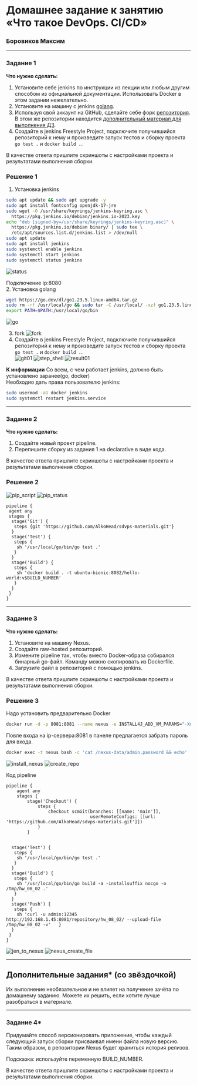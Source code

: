 # Домашнее задание к занятию «Что такое DevOps. СI/СD»

### Боровиков Максим

---

### Задание 1

**Что нужно сделать:**

1. Установите себе jenkins по инструкции из лекции или любым другим способом из официальной документации. Использовать Docker в этом задании нежелательно.
2. Установите на машину с jenkins [golang](https://golang.org/doc/install).
3. Используя свой аккаунт на GitHub, сделайте себе форк [репозитория](https://github.com/netology-code/sdvps-materials.git). В этом же репозитории находится [дополнительный материал для выполнения ДЗ](https://github.com/netology-code/sdvps-materials/blob/main/CICD/8.2-hw.md).
4. Создайте в jenkins Freestyle Project, подключите получившийся репозиторий к нему и произведите запуск тестов и сборку проекта ```go test .``` и  ```docker build .```.

В качестве ответа пришлите скриншоты с настройками проекта и результатами выполнения сборки.

### Решение 1
1. Установка jenkins

```bash
sudo apt update && sudo apt upgrade -y
sudo apt install fontconfig openjdk-17-jre
sudo wget -O /usr/share/keyrings/jenkins-keyring.asc \
  https://pkg.jenkins.io/debian/jenkins.io-2023.key
echo "deb [signed-by=/usr/share/keyrings/jenkins-keyring.asc]" \
  https://pkg.jenkins.io/debian binary/ | sudo tee \
  /etc/apt/sources.list.d/jenkins.list > /dev/null
sudo apt update
sudo apt install jenkins
sudo systemctl enable jenkins
sudo systemctl start jenkins
sudo systemctl status jenkins
```
![status](img/status.JPG)

Подключение ip:8080  
2. Установка golang  
```bash
wget https://go.dev/dl/go1.23.5.linux-amd64.tar.gz
sudo rm -rf /usr/local/go && sudo tar -C /usr/local/ -xzf go1.23.5.linux-amd64.tar.gz
export PATH=$PATH:/usr/local/go/bin
```
![go](img/go_version.JPG)

3. fork
![fork](img/fork.JPG)
4. Создайте в jenkins Freestyle Project, подключите получившийся репозиторий к нему и произведите запуск тестов и сборку проекта ```go test .``` и  ```docker build .```.  
![git01](img/git01.JPG)
![step_shell](img/step_shell.JPG)
![result01](img/result01.JPG)

**К информации**
Со всем, с чем работает jenkins, должно быть установлено заранее(go, docker)  
Необходио дать права пользователю jenkins:
```bash
sudo usermod -aG docker jenkins
sudo systemctl restart jenkins.service
```
---

### Задание 2

**Что нужно сделать:**

1. Создайте новый проект pipeline.
2. Перепишите сборку из задания 1 на declarative в виде кода.

В качестве ответа пришлите скриншоты с настройками проекта и результатами выполнения сборки.

### Решение 2
![pip_script](img/pip_declarative.JPG)
![pip_status](img/pip_status.JPG)
```
pipeline {
 agent any
 stages {
  stage('Git') {
   steps {git 'https://github.com/AlkoHead/sdvps-materials.git'}
  }
  stage('Test') {
   steps {
    sh '/usr/local/go/bin/go test .'
   }
  }
  stage('Build') {
   steps {
    sh 'docker build . -t ubuntu-bionic:8082/hello-world:v$BUILD_NUMBER'
   }
  }
 }
}
```
---

### Задание 3

**Что нужно сделать:**

1. Установите на машину Nexus.
2. Создайте raw-hosted репозиторий.
3. Измените pipeline так, чтобы вместо Docker-образа собирался бинарный go-файл. Команду можно скопировать из Dockerfile.
4. Загрузите файл в репозиторий с помощью jenkins.

В качестве ответа пришлите скриншоты с настройками проекта и результатами выполнения сборки.

### Решение 3

Надо установить предварительно Docker

```bash
docker run -d -p 8081:8081 --name nexus -e INSTALL4J_ADD_VM_PARAMS="-Xms2703m -Xmx2703m -XX:MaxDirectMemorySize=2703m" sonatype/nexus3
```

Повле входа на ip-сервера:8081 в панеле предлагается забрать пароль для входа.

```bash
docker exec -t nexus bash -c 'cat /nexus-data/admin.password && echo'
```

![install_nexus](img/install_nexus.JPG)
![create_repo](img/create_repository.JPG)

Код pipeline
```
pipeline {
    agent any
    stages {
        stage('Checkout') {
            steps {
                checkout scmGit(branches: [[name: 'main']], 
                                userRemoteConfigs: [[url: 'https://github.com/AlkoHead/sdvps-materials.git']])
            }
        }


  stage('Test') {
   steps {
    sh '/usr/local/go/bin/go test .'
   }
  }
  stage('Build') {
   steps {
    sh '/usr/local/go/bin/go build -a -installsuffix nocgo -o /tmp/hw_08_02 .'
   }
  }
  stage('Push') {
   steps {
    sh 'curl -u admin:12345 http://192.168.1.45:8081/repository/hw_08_02/ --upload-file /tmp/hw_08_02 -v'   }
  }
 }
}
```
![jen_to_nesux](img/jenkins_to_nexis.JPG)
![nexus_create_file](img/nexus_create_file.JPG)


---
## Дополнительные задания* (со звёздочкой)

Их выполнение необязательное и не влияет на получение зачёта по домашнему заданию. Можете их решить, если хотите лучше разобраться в материале.

---

### Задание 4*

Придумайте способ версионировать приложение, чтобы каждый следующий запуск сборки присваивал имени файла новую версию. Таким образом, в репозитории Nexus будет храниться история релизов.

Подсказка: используйте переменную BUILD_NUMBER.

В качестве ответа пришлите скриншоты с настройками проекта и результатами выполнения сборки.
